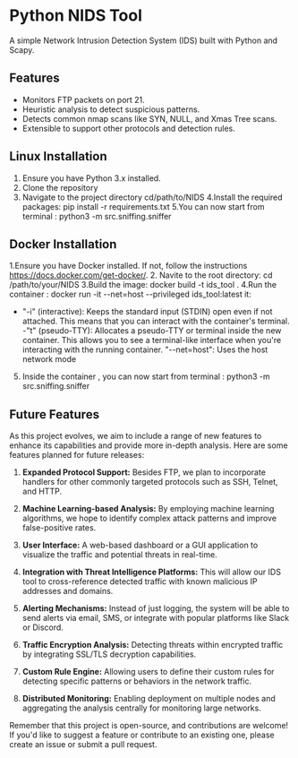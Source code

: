 # Python NIDS Tool

A simple Network Intrusion Detection System (IDS) built with Python and Scapy.

## Features

- Monitors FTP packets on port 21.
- Heuristic analysis to detect suspicious patterns.
- Detects common nmap scans like SYN, NULL, and Xmas Tree scans.
- Extensible to support other protocols and detection rules.

## Linux Installation

1. Ensure you have Python 3.x installed.
2. Clone the repository
3. Navigate to the project directory cd/path/to/NIDS
4.Install the required packages: pip install -r requirements.txt
5.You can now start from terminal : python3 -m src.sniffing.sniffer


## Docker Installation
1.Ensure you have Docker installed. If not, follow the instructions https://docs.docker.com/get-docker/.
2. Navite to the root directory: cd /path/to/your/NIDS
3.Build the image: docker build -t ids_tool .
4.Run the container :
docker run -it --net=host --privileged ids_tool:latest
it:
- "-i" (interactive): Keeps the standard input (STDIN) open even if not attached. This means that you can interact with the container's terminal.
-"t" (pseudo-TTY): Allocates a pseudo-TTY or terminal inside the new container. This allows you to see a terminal-like interface when you're interacting with the running container.
"--net=host": Uses the host network mode
5. Inside the container , you can now start from terminal : python3 -m src.sniffing.sniffer

## Future Features

As this project evolves, we aim to include a range of new features to enhance its capabilities and provide more in-depth analysis. Here are some features planned for future releases:

1. **Expanded Protocol Support:** Besides FTP, we plan to incorporate handlers for other commonly targeted protocols such as SSH, Telnet, and HTTP.

2. **Machine Learning-based Analysis:** By employing machine learning algorithms, we hope to identify complex attack patterns and improve false-positive rates.

3. **User Interface:** A web-based dashboard or a GUI application to visualize the traffic and potential threats in real-time.

4. **Integration with Threat Intelligence Platforms:** This will allow our IDS tool to cross-reference detected traffic with known malicious IP addresses and domains.

5. **Alerting Mechanisms:** Instead of just logging, the system will be able to send alerts via email, SMS, or integrate with popular platforms like Slack or Discord.

6. **Traffic Encryption Analysis:** Detecting threats within encrypted traffic by integrating SSL/TLS decryption capabilities.

7. **Custom Rule Engine:** Allowing users to define their custom rules for detecting specific patterns or behaviors in the network traffic.

8. **Distributed Monitoring:** Enabling deployment on multiple nodes and aggregating the analysis centrally for monitoring large networks.

Remember that this project is open-source, and contributions are welcome! If you'd like to suggest a feature or contribute to an existing one, please create an issue or submit a pull request.

